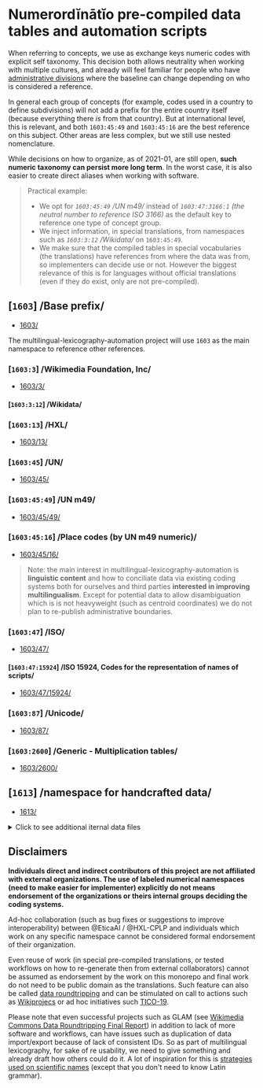 # Numerordĭnātĭo pre-compiled data tables and automation scripts

When referring to concepts, we use as exchange keys numeric codes with explicit self taxonomy.
This decision both allows neutrality when working with multiple cultures, and already will feel familiar for people who have [administrative divisions](https://en.wikipedia.org/wiki/Administrative_division) where the baseline can change depending on who is considered a reference.

In general each group of concepts (for example, codes used in a country to define subdivisions) will not add a prefix for the entire country itself (because everything there _is_ from that country). But at international level, this is relevant, and both `1603:45:49` and `1603:45:16` are the best reference on this subject. Other areas are less complex, but we still use nested nomenclature.

While decisions on how to organize, as of 2021-01, are still open, **such numeric taxonomy can persist more long term**. In the worst case, it is also easier to create direct aliases when working with software.

> Practical example:
> - We opt for _`1603:45:49` /UN m49/_ instead of _`1603:47:3166:1` (the neutral number to reference ISO 3166)_ as the default key to reference one type of concept group.
> - We inject information, in special translations, from namespaces such as _`1603:3:12` /Wikidata/_ on `1603:45:49`.
> - We make sure that the compiled tables in special vocabularies (the translations) have references from where the data was from, so implementers can decide use or not. However the biggest relevance of this is for languages without official translations (even if they do exist, only are not pre-compiled).

## [`1603`] /Base prefix/
- [1603/](1603/)

The multilingual-lexicography-automation project will use `1603` as the main namespace to reference other references.

<!-- > Note: if you need to reuse data and injest full namespace, but "1603" (... todo write more, maybe cite timestamp of https://github.com/HXL-CPLP/forum/blob/master/LICENSE) -->

### [`1603:3`] /Wikimedia Foundation, Inc/
- [1603/3/](1603/3/)

#### [`1603:3:12`] /Wikidata/

### [`1603:13`] /HXL/
- [1603/13/](1603/13/)

### [`1603:45`] /UN/
- [1603/45/](1603/45/)

### [`1603:45:49`] /UN m49/
- [1603/45/49/](1603/45/49/)

### [`1603:45:16`] /Place codes (by UN m49 numeric)/
- [1603/45/16/](1603/45/16/)

> Note: the main interest in multilingual-lexicography-automation is **linguistic content** and how to conciliate data via existing coding systems both for ourselves and third parties **interested in improving multilingualism**. Except for potential data to allow disambiguation which is is not heavyweight (such as centroid coordinates) we do not plan to re-publish administrative boundaries.

### [`1603:47`] /ISO/
- [1603/47/](1603/47/)

#### [`1603:47:15924`] /ISO 15924, Codes for the representation of names of scripts/
- [1603/47/15924/](1603/47/15924/)

### [`1603:87`] /Unicode/
- [1603/87/](1603/87/)

### [`1603:2600`] /Generic - Multiplication tables/
- [1603/2600/](1603/2600/)

## [`1613`] /namespace for handcrafted data/
- [1613/](1613/)

<details>
<summary>Click to see additional iternal data files</summary>

## [`999999`] /namespace for intermediate cached files/
- [999999/](999999/)

## [`999999999`] /namespace for automation scripts/
- [999999999/](999999999/)

</details>

<!--
## License

Except by _[`999999999`] /namespace for automation scripts/_ and _`1613` /namespace for handcrafted data/_

This repository contains mixed license and copyright owners.
-->


## Disclaimers

**Individuals direct and indirect contributors of this project are not affiliated with external organizations. The use of labeled numerical namespaces (need to make easier for implementer) explicitly do not means endorsement of the organizations or theirs internal groups deciding the coding systems.**

Ad-hoc collaboration (such as bug fixes or suggestions to improve interoperability) between @EticaAI / @HXL-CPLP and individuals which work on any specific namespace cannot be considered formal endorsement of their organization.

Even reuse of work (in special pre-compiled translations, or tested workflows on how to re-generate then from external collaborators) cannot be assumed as endorsement by the work on this monorepo and final work do not need to be public domain as the translations. Such feature can also be called [data roundtripping](https://diff.wikimedia.org/2019/12/13/data-roundtripping-a-new-frontier-for-glam-wiki-collaborations/) and can be stimulated on call to actions such as [Wikiprojecs](https://m.wikidata.org/wiki/Wikidata:WikiProjects) or ad hoc initiatives such [TICO-19](https://tico-19.github.io/).

Please note that even successful projects such as GLAM (see [Wikimedia Commons Data Roundtripping Final Report](https://upload.wikimedia.org/wikipedia/commons/e/e8/Wikimedia_Commons_Data_Roundtripping_-_Final_report.pdf)) in addition to lack of more software and workflows, can have issues such as duplication of data import/export because of lack of consistent IDs. So as part of multilingual lexicography, for sake of re usability, we need to give something and already draft how others could do it. A lot of inspiration for this is [strategies used on scientific names](https://en.wikipedia.org/wiki/Scientific_name) (except that you don't need to know Latin grammar).
